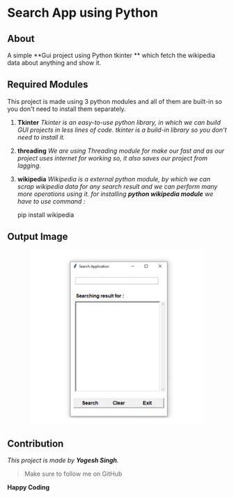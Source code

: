 # Search App using Python


## About
A simple **Gui project using Python tkinter ** which fetch the wikipedia data about anything and show it.

## Required Modules
This project is made using 3 python modules and all of them are built-in so you don't need to install them separately.
1. **Tkinter** 
_Tkinter is an easy-to-use python library, in which we can build GUI projects in less lines of code.
tkinter is a build-in library so you don’t need to install it._

2. **threading**
_We are using Threading module for make our fast and as our project uses internet for working so, it also saves our project from lagging._

3.  **wikipedia**
_Wikipedia is a external python module, by which we can scrap wikipedia data for any search result and we can perform many more operations using it.
for installing  **python wikipedia module**  we have to use command :_

    pip install wikipedia

## Output Image
<p align="center">
<img src="https://github.com/yogeshsinghgit/SearchApp/blob/master/1-2-1024x1024.png" alt="Project Image" width="400" height="400"/>
</p>

## Contribution
_This project is made by **Yogesh Singh**._


> Make sure to follow me on GitHub

**Happy Coding**
